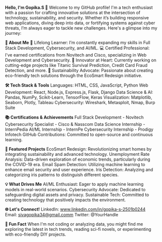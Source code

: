 **Hello, I'm Gopika.S 👋**
Welcome to my GitHub profile! I'm a tech enthusiast with a passion for crafting innovative solutions at the intersection of technology, sustainability, and security. Whether it’s building responsive web applications, diving deep into data, or fortifying systems against cyber threats, I’m always eager to tackle new challenges. Here's a glimpse into my journey:

**🚀 About Me**
🌱 Lifelong Learner: I’m constantly expanding my skills in Full Stack Development, Cybersecurity, and AI/ML.
💻 Certified Professional: I've earned certifications from Novitech and Cisco, specializing in Web Development and Cybersecurity.
🔭 Innovator at Heart: Currently working on cutting-edge projects like Titanic Survival Prediction, Credit Card Fraud Detection, and more.
🌟 Sustainability Advocate: Passionate about creating eco-friendly tech solutions through the EcoSmart Redesign initiative.

**🛠️ Tech Stack & Tools**
Languages: HTML, CSS, JavaScript, Python
Web Development: React, Node.js, Express.js, Flask, Django
Data Science & AI: Pandas, NumPy, Scikit-Learn, TensorFlow, Keras
Visualization: Matplotlib, Seaborn, Plotly, Tableau
Cybersecurity: Wireshark, Metasploit, Nmap, Burp Suite

**📚 Certifications & Achievements**
Full Stack Development - Novitech
Cybersecurity Specialist - Cisco & Nasscom
Data Science Internship - InternPedia
AI/ML Internship - InternPe
Cybersecurity Internship - Prodigy Infotech
GitHub Contributions: Committed to open-source and continuous learning.

**🌟 Featured Projects**
EcoSmart Redesign: Revolutionizing smart homes by integrating sustainability and advanced technology.
Unemployment Rate Analysis: Data-driven exploration of economic trends, particularly during the COVID-19 era.
Email Spam Detection: Utilizing machine learning to enhance email security and user experience.
Iris Detection: Analyzing and categorizing iris patterns to distinguish different species.

**💡 What Drives Me**
AI/ML Enthusiast: Eager to apply machine learning models in real-world scenarios.
Cybersecurity Advocate: Dedicated to safeguarding digital assets and privacy.
Sustainable Tech: Committed to creating technology that positively impacts the environment.

**🌐 Let's Connect!**
LinkedIn: www.linkedin.com/in/gopika-s-2501b0244
Email: sivagopika34@gmail.comm
Twitter: @YourHandle

**🎯 Fun Fact**
When I'm not coding or analyzing data, you might find me exploring the latest in tech trends, reading sci-fi novels, or experimenting with eco-friendly DIY projects.
